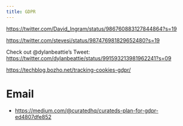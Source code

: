 ```yaml
---
title: GDPR
---
```


https://twitter.com/David_Ingram/status/986760883127844864?s=19


https://twitter.com/stevesi/status/987476981829652480?s=19

Check out @dylanbeattie’s Tweet: https://twitter.com/dylanbeattie/status/991593213981962241?s=09


https://techblog.bozho.net/tracking-cookies-gdpr/


# Email
* https://medium.com/@curatedhq/curateds-plan-for-gdpr-ed4807dfe852

